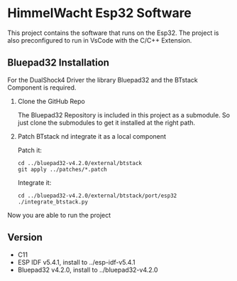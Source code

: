 # HimmelWacht Esp32 Software
This project contains the software that runs on the Esp32. The project is also preconfigured to run in VsCode with the C/C++ Extension.

## Bluepad32 Installation
For the DualShock4 Driver the library Bluepad32 and the BTstack Component is required.

1. Clone the GitHub Repo

    The Bluepad32 Repository is included in this project as a submodule.
    So just clone the submodules to get it installed at the right path.

2. Patch BTstack nd integrate it as a local component

    Patch it:
    ```shell
    cd ../bluepad32-v4.2.0/external/btstack
    git apply ../patches/*.patch
    ```

    Integrate it:
    ```shell
    cd ../bluepad32-v4.2.0/external/btstack/port/esp32
    ./integrate_btstack.py
    ```
Now you are able to run the project


## Version
- C11
- ESP IDF v5.4.1, install to ../esp-idf-v5.4.1
- Bluepad32 v4.2.0, install to ../bluepad32-v4.2.0
